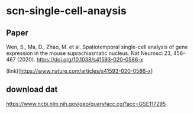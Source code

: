 # scn-single-cell-anaysis

## Paper
Wen, S., Ma, D., Zhao, M. et al.
Spatiotemporal single-cell analysis of gene expression in the mouse suprachiasmatic nucleus.
Nat Neurosci 23, 456–467 (2020). https://doi.org/10.1038/s41593-020-0586-x

(link)[https://www.nature.com/articles/s41593-020-0586-x]

## download dat
https://www.ncbi.nlm.nih.gov/geo/query/acc.cgi?acc=GSE117295
